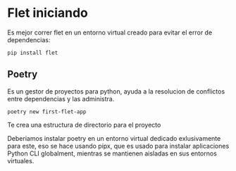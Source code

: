 # Flet iniciando

Es mejor correr flet en un entorno virtual creado para evitar el error de dependencias: 

```
pip install flet
```

## Poetry
Es un gestor de proyectos para python, ayuda a la resolucion de conflictos entre dependencias y las administra. 

```
poetry new first-flet-app
```

Te crea una estructura de directorio para el proyecto

Deberiamos instalar poetry en un entorno virtual dedicado exlusivamente para este, eso se hace usando pipx, que es usado para instalar aplicaciones Python CLI globalment, mientras se mantienen aisladas en sus entornos virtuales.